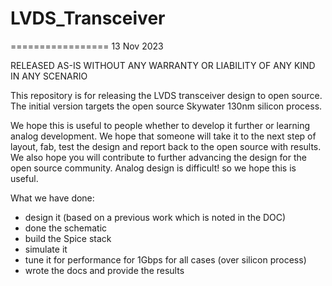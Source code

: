 # LVDS_Transceiver


================= 13 Nov 2023

RELEASED AS-IS WITHOUT ANY WARRANTY OR LIABILITY OF ANY KIND IN ANY SCENARIO

This repository is for releasing the LVDS transceiver design to open source.
The initial version targets the open source Skywater 130nm silicon process.

We hope this is useful to people whether to develop it further or learning analog development.
We hope that someone will take it to the next step of layout, fab, test the design and report back to the open source with results.
We also hope you will contribute to further advancing the design for the open source community.
Analog design is difficult!
so we hope this is useful.

What we have done:
- design it (based on a previous work which is noted in the DOC)
- done the schematic
- build the Spice stack
- simulate it
- tune it for performance for 1Gbps for all cases (over silicon process)
- wrote the docs and provide the results


